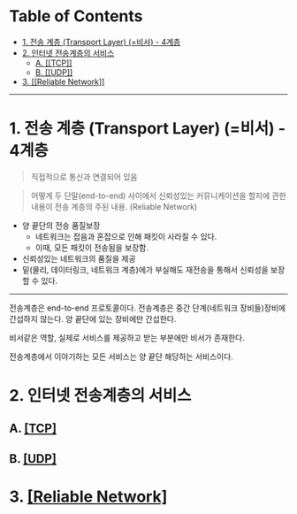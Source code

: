 # Table of Contents

- [1. 전송 계층 (Transport Layer) (=비서) - 4계층](#1-전송-계층-transport-layer-비서---4계층)
- [2. 인터넷 전송계층의 서비스](#2-인터넷-전송계층의-서비스)
  - [A. [[TCP]]](#a-tcp)
  - [B. [[UDP]]](#b-udp)
- [3. [[Reliable Network]]](#3-reliable-network)

---

# 1. 전송 계층 (Transport Layer) (=비서) - 4계층

> 직접적으로 통신과 연결되어 있음

> 어떻게 두 단말(end-to-end) 사이에서 신뢰성있는 커뮤니케이션을 할지에 관한 내용이 전송 계층의 주된 내용. (Reliable Network)

- 양 끝단의 전송 품질보장
	- 네트워크는 잡음과 혼잡으로 인해 패킷이 사라질 수 있다.
	- 이때, 모든 패킷이 전송됨을 보장함.
- 신뢰성있는 네트워크의 품질을 제공
- 밑(물리, 데이터링크, 네트워크 계층)에가 부실해도 재전송을 통해서 신뢰성을 보장할 수 있다.

---

전송계층은 end-to-end 프로토콜이다. 전송계층은 중간 단계(네트워크 장비들)장비에 간섭하지 않는다. 양 끝단에 있는 장비에만 간섭한다.

비서같은 역할, 실제로 서비스를 제공하고 받는 부분에만 비서가 존재한다.

전송계층에서 이야기하는 모든 서비스는 양 끝단 해당하는 서비스이다.

# 2. 인터넷 전송계층의 서비스

## A. [[TCP]](http://github.com/mildsalmon/Study/blob/Network/Network/docs/TCP.md)

## B. [[UDP]](http://github.com/mildsalmon/Study/blob/Network/Network/docs/UDP.md)

# 3. [[Reliable Network]](http://github.com/mildsalmon/Study/blob/Network/Network/docs/Reliable%20Network.md)
